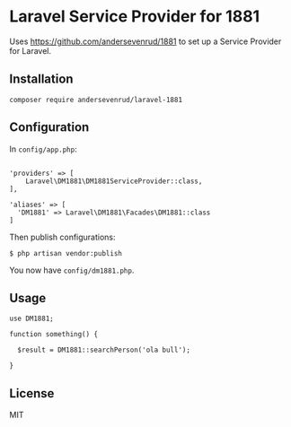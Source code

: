 # Laravel Service Provider for 1881

Uses https://github.com/andersevenrud/1881 to set up a Service Provider for Laravel.

## Installation

```
composer require andersevenrud/laravel-1881
```

## Configuration

In `config/app.php`:

```

'providers' => [
    Laravel\DM1881\DM1881ServiceProvider::class,
],

'aliases' => [
  'DM1881' => Laravel\DM1881\Facades\DM1881::class
]
```

Then publish configurations:

```
$ php artisan vendor:publish
```

You now have `config/dm1881.php`.

## Usage

```
use DM1881;

function something() {

  $result = DM1881::searchPerson('ola bull');

}
```

## License

MIT
